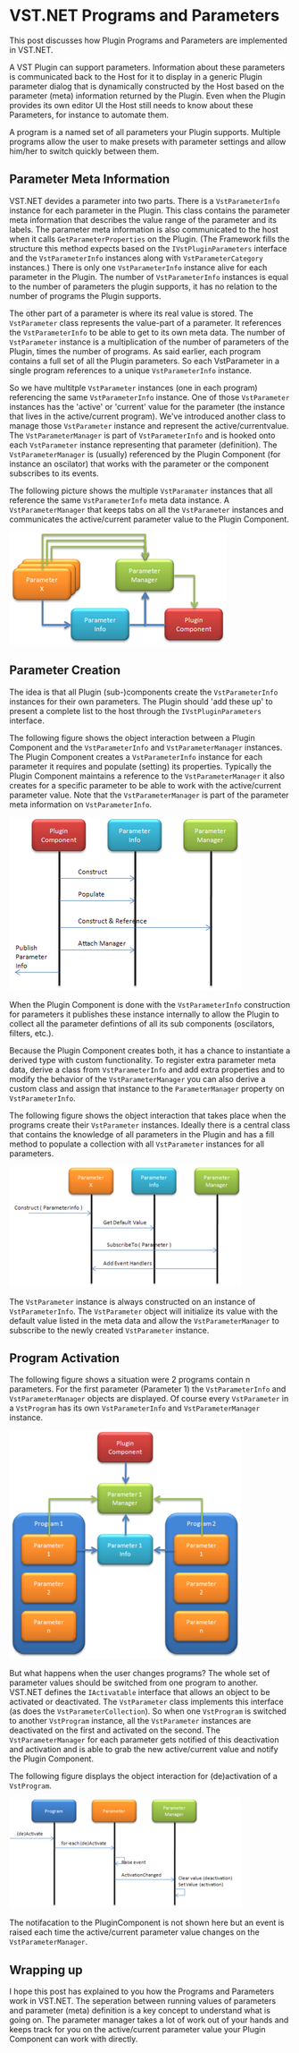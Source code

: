# VST.NET Programs and Parameters

This post discusses how Plugin Programs and Parameters are implemented in VST.NET.

A VST Plugin can support parameters. Information about these parameters is communicated back to the Host for it to display in a generic Plugin parameter dialog that is dynamically constructed by the Host based on the parameter (meta) information returned by the Plugin. Even when the Plugin provides its own editor UI the Host still needs to know about these Parameters, for instance to automate them.

A program is a named set of all parameters your Plugin supports. Multiple programs allow the user to make presets with parameter settings and allow him/her to switch quickly between them.

## Parameter Meta Information
VST.NET devides a parameter into two parts. There is a `VstParameterInfo` instance for each parameter in the Plugin. This class contains the parameter meta information that describes the value range of the parameter and its labels. The parameter meta information is also communicated to the host when it calls `GetParameterProperties` on the Plugin. (The Framework fills the structure this method expects based on the `IVstPluginParameters` interface and the `VstParameterInfo` instances along with `VstParameterCategory` instances.) There is only one `VstParameterInfo` instance alive for each parameter in the Plugin. The number of `VstParameterInfo` instances is equal to the number of parameters the plugin supports, it has no relation to the number of programs the Plugin supports.

The other part of a parameter is where its real value is stored. The `VstParameter` class represents the value-part of a parameter. It references the `VstParameterInfo` to be able to get to its own meta data. The number of `VstParameter` instance is a multiplication of the number of parameters of the Plugin, times the number of programs. As said earlier, each program contains a full set of all the Plugin parameters. So each VstParameter in a single program references to a unique `VstParameterInfo` instance.

So we have multitple `VstParameter` instances (one in each program) referencing the same `VstParameterInfo` instance. One of those `VstParameter` instances has the 'active' or 'current' value for the parameter (the instance that lives in the active/current program). We've introduced another class to manage those `VstParameter` instance and represent the active/currentvalue. The `VstParameterManager` is part of `VstParameterInfo` and is hooked onto each `VstParameter` instance representing that parameter (definition). The `VstParameterManager` is (usually) referenced by the Plugin Component (for instance an oscilator) that works with the parameter or the component subscribes to its events.

The following picture shows the multiple `VstParamater` instances that all reference the same `VstParameterInfo` meta data instance. A `VstParameterManager` that keeps tabs on all the `VstParameter` instances and communicates the active/current parameter value to the Plugin Component.

![](media/Parameter%20Objects.PNG)

## Parameter Creation
The idea is that all Plugin (sub-)components create the `VstParameterInfo` instances for their own parameters. The Plugin should 'add these up' to present a complete list to the host through the `IVstPluginParameters` interface.

The following figure shows the object interaction between a Plugin Component and the `VstParameterInfo` and `VstParameterManager` instances. The Plugin Component creates a `VstParameterInfo` instance for each parameter it requires and populate (setting) its properties. Typically the Plugin Component maintains a reference to the `VstParameterManager` it also creates for a specific parameter to be able to work with the active/current parameter value. Note that the `VstParameterManager` is part of the parameter meta information on `VstParameterInfo`.

![](media/Parameter%20Object%20Creation%20OID.PNG)

When the Plugin Component is done with the `VstParameterInfo` construction for parameters it publishes these instance internally to allow the Plugin to collect all the parameter defintions of all its sub components (oscilators, filters, etc.).

Because the Plugin Component creates both, it has a chance to instantiate a derived type with custom functionality. To register extra parameter meta data, derive a class from `VstParameterInfo` and add extra properties and to modify the behavior of the `VstParameterManager` you can also derive a custom class and assign that instance to the `ParameterManager` property on `VstParameterInfo`.

The following figure shows the object interaction that takes place when the programs create their `VstParameter` instances. Ideally there is a central class that contains the knowledge of all parameters in the Plugin and has a fill method to populate a collection with all `VstParameter` instances for all parameters.

![](media/Parameter%20Creation%20OID.PNG)

The `VstParameter` instance is always constructed on an instance of `VstParameterInfo`. The `VstParameter` object will initialize its value with the default value listed in the meta data and allow the `VstParameterManager` to subscribe to the newly created `VstParameter` instance.

## Program Activation
The following figure shows a situation were 2 programs contain n parameters. For the first parameter (Parameter 1) the `VstParameterInfo` and `VstParameterManager` objects are displayed. Of course every `VstParameter` in a `VstProgram` has its own `VstParameterInfo` and `VstParameterManager` instance.

![](media/Program%20Parameter%20Objects.PNG)

But what happens when the user changes programs? The whole set of parameter values should be switched from one program to another. VST.NET defines the `IActivatable` interface that allows an object to be activated or deactivated. The `VstParameter` class implements this interface (as does the `VstParameterCollection`). So when one `VstProgram` is switched to another `VstProgram` instance, all the `VstParameter` instances are deactivated on the first and activated on the second. The `VstParameterManager` for each parameter gets notified of this deactivation and activation and is able to grab the new active/current value and notify the Plugin Component.

The following figure displays the object interaction for (de)activation of a `VstProgram`.

![](media/Program%20and%20Parameter%20(de)Activation%20OID.PNG)

The notifacation to the PluginComponent is not shown here but an event is raised each time the active/current parameter value changes on the `VstParameterManager`.

## Wrapping up
I hope this post has explained to you how the Programs and Parameters work in VST.NET. The seperation between running values of parameters and parameter (meta) definition is a key concept to understand what is going on. The parameter manager takes a lot of work out of your hands and keeps track for you on the active/current parameter value your Plugin Component can work with directly.